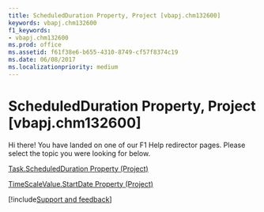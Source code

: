 ```yaml
---
title: ScheduledDuration Property, Project [vbapj.chm132600]
keywords: vbapj.chm132600
f1_keywords:
- vbapj.chm132600
ms.prod: office
ms.assetid: f61f38e6-b655-4310-8749-cf57f8374c19
ms.date: 06/08/2017
ms.localizationpriority: medium
---
```



# ScheduledDuration Property, Project [vbapj.chm132600]

Hi there! You have landed on one of our F1 Help redirector pages. Please select the topic you were looking for below.

[Task.ScheduledDuration Property (Project)](https://msdn.microsoft.com/library/3a787ac9-ef29-9703-72dd-1edb198541e2%28Office.15%29.aspx)

[TimeScaleValue.StartDate Property (Project)](https://msdn.microsoft.com/library/fdd70c48-7f07-f4dc-db93-ad46fb30a2bb%28Office.15%29.aspx)

[!include[Support and feedback](~/includes/feedback-boilerplate.md)]